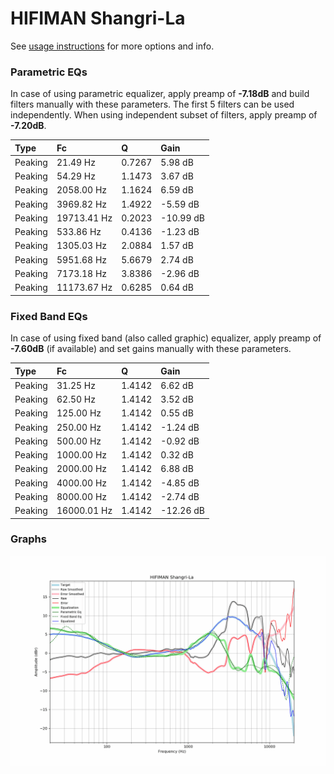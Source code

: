 # HIFIMAN Shangri-La
See [usage instructions](https://github.com/jaakkopasanen/AutoEq#usage) for more options and info.

### Parametric EQs
In case of using parametric equalizer, apply preamp of **-7.18dB** and build filters manually
with these parameters. The first 5 filters can be used independently.
When using independent subset of filters, apply preamp of **-7.20dB**.

| Type    | Fc          |      Q | Gain      |
|:--------|:------------|:-------|:----------|
| Peaking | 21.49 Hz    | 0.7267 | 5.98 dB   |
| Peaking | 54.29 Hz    | 1.1473 | 3.67 dB   |
| Peaking | 2058.00 Hz  | 1.1624 | 6.59 dB   |
| Peaking | 3969.82 Hz  | 1.4922 | -5.59 dB  |
| Peaking | 19713.41 Hz | 0.2023 | -10.99 dB |
| Peaking | 533.86 Hz   | 0.4136 | -1.23 dB  |
| Peaking | 1305.03 Hz  | 2.0884 | 1.57 dB   |
| Peaking | 5951.68 Hz  | 5.6679 | 2.74 dB   |
| Peaking | 7173.18 Hz  | 3.8386 | -2.96 dB  |
| Peaking | 11173.67 Hz | 0.6285 | 0.64 dB   |

### Fixed Band EQs
In case of using fixed band (also called graphic) equalizer, apply preamp of **-7.60dB**
(if available) and set gains manually with these parameters.

| Type    | Fc          |      Q | Gain      |
|:--------|:------------|:-------|:----------|
| Peaking | 31.25 Hz    | 1.4142 | 6.62 dB   |
| Peaking | 62.50 Hz    | 1.4142 | 3.52 dB   |
| Peaking | 125.00 Hz   | 1.4142 | 0.55 dB   |
| Peaking | 250.00 Hz   | 1.4142 | -1.24 dB  |
| Peaking | 500.00 Hz   | 1.4142 | -0.92 dB  |
| Peaking | 1000.00 Hz  | 1.4142 | 0.32 dB   |
| Peaking | 2000.00 Hz  | 1.4142 | 6.88 dB   |
| Peaking | 4000.00 Hz  | 1.4142 | -4.85 dB  |
| Peaking | 8000.00 Hz  | 1.4142 | -2.74 dB  |
| Peaking | 16000.01 Hz | 1.4142 | -12.26 dB |

### Graphs
![](./HIFIMAN%20Shangri-La.png)